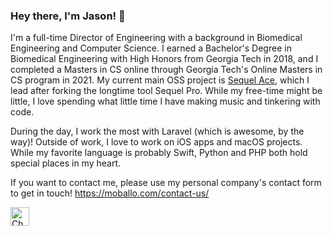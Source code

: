 ### Hey there, I'm Jason! 👋


I'm a full-time Director of Engineering with a background in Biomedical Engineering and Computer Science. I earned a Bachelor's Degree in Biomedical Engineering with High Honors from Georgia Tech in 2018, and I completed a Masters in CS online through Georgia Tech's Online Masters in CS program in 2021. My current main OSS project is [Sequel Ace](https://github.com/Sequel-Ace/Sequel-Ace), which I lead after forking the longtime tool Sequel Pro. While my free-time might be little, I love spending what little time I have making music and tinkering with code.

During the day, I work the most with Laravel (which is awesome, by the way)! Outside of work, I love to work on iOS apps and macOS projects. While my favorite language is probably Swift, Python and PHP both hold special places in my heart.

If you want to contact me, please use my personal company's contact form to get in touch! https://moballo.com/contact-us/


[<img alt="Check me out on Linkedin" src="https://github.com/Linkedin.png" height="30">](https://www.linkedin.com/in/jasonmorcos/)
